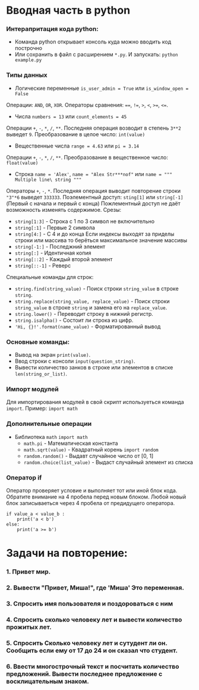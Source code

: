 # Вводная часть в python

### Интерапритация кода python:

  - Команда python открывает консоль куда можно вводить код построчно
  - Или сохранить в файл с расширением `*.py`. И запускать: `python example.py`

### Типы данных

  - Логические переменные `is_user_admin = True` или `is_window_open = False`

Операции: `AND`, `OR`, `XOR`.
Операторы сравнения: `==`, `!=`, `>`, `<`, `>=`, `<=`.

  - Числа `numbers = 13` или `count_elements = 45`

Операции `+`, `-`, `*`, `/`, `**`. Последняя операция возводит в степень `3**2` выведет `9`.
Преобразование в целое число: `int(value)`

  - Вещественные числа `range = 4.63` или `pi = 3.14`

Операции `+`, `-`, `*`, `/`, `**`.
Преобразование в вещественное число: `float(value)`

  - Строка `name = 'Alex'`, `name = "Alex Str***nof"` или `name = """ Multiple line\ string """`

Операторы `+`, `-`, `*`. Последняя операция выводит повторение строки `"3"*6` выведет `333333`.
Поэлементный доступ: `sting[1]` или `string[-1]` (Первый с начала и первый с конца)
  Пожлементный доступ не даёт возможность изменять содержимое.
Срезы:
  - `string[1:3]` - Строка с 1 по 3 символ не включительно
  - `string[:1]` - Первые 2 символа
  - `string[4:]` - С 4 и до конца
  Если индексы выходят за приделы строки или массива то берёться максимальное значение массивы
  - `string[-1:]` - Последжний элемент
  - `string[:]` - Идентичная копия
  - `string[::2]` - Каждый второй элемент
  - `string[::-1]` - Реверс

Специальные команды для строк:
  - `string.find(string_value)` - Поиск строки `string_value` в строке `string`.
  - `string.replace(string_value, replace_value)` - Поиск строки `string_value` в строке `string` и замена его на `replace_value`.
  - `string.lower()` - Переводит строку в нижний регистр.
  - `string.isalpha()` - Состоит ли строка из цифр.
  - `'Hi, {}!'.format(name_value)` - Форматированный вывод

### Основные команды:

  - Вывод на экран `print(value)`.
  - Ввод строки с консоли `input(question_string)`.
  - Вывести количество занков в строке или элементов в списке `len(string_or_list)`.

### Импорт модулей

Для импортирования модулей в свой скрипт используеться команда `import`. Пример: `import math`

### Дополнительные операции

  - Библиотека `math`
    `import math`
    - `math.pi` - Математическая константа
    - `math.sqrt(value)` - Квадратный корень
    `import random`
    - `random.random()` - Выдавт случайное число от [0, 1]
    - `random.choice(list_value)` - Выдаст случайный элемент из списка

### Оператор if

Оператор проверяет условие и выполняет тот или иной блок кода.
Обратите внимание на 4 пробела перед новым блоком. Любой новый блок записываеться через 4 пробела от предидущего оператора.

```
if value_a < value_b :
    print('a < b')
else:
    print('a >= b')
```

# Задачи на повторение:

### 1. Привет мир.
### 2. Вывести "Привет, Миша!", где 'Миша' Это переменная.
### 3. Спросить имя пользователя и поздороваться с ним
### 4. Спросить сколько человеку лет и вывести количество прожитых лет.
### 5. Спросить Сколько человеку лет и сутудент ли он. Сообщить если ему от 17 до 24 и он сказал что студент.
### 6. Ввести многострочный текст и посчитать количество предложений. Вывести последнее предложение с восклицательным знаком.